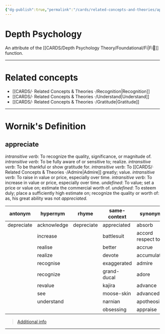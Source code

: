 ```yaml
---
{"dg-publish":true,"permalink":"/cards/related-concepts-and-theories/appreciate/","created":"2023-05-10T21:17:39.397+02:00","updated":"2023-05-12T08:21:17.265+02:00"}
---
```


# Depth Psychology 
An attribute of the [[CARDS/Depth Psychology Theory/Foundational/Fi\|Fi🧭]] function. 

---
# Related concepts
- [[CARDS/· Related Concepts & Theories ·/Recognition\|Recognition]]
- [[CARDS/· Related Concepts & Theories ·/Understand\|Understand]]
- [[CARDS/· Related Concepts & Theories ·/Gratitude\|Gratitude]] 
---
# Wornik's Definition
## appreciate
*intransitive verb*: To recognize the quality, significance, or magnitude of.
*intransitive verb*: To be fully aware of or sensitive to; realize.
*intransitive verb*: To be thankful or show gratitude for.
*intransitive verb*: To [[CARDS/· Related Concepts & Theories ·/Admire\|Admire]] greatly; value.
*intransitive verb*: To raise in value or price, especially over time.
*intransitive verb*: To increase in value or price, especially over time.
*undefined*: To value; set a price or value on; estimate the commercial worth of.
*undefined*: To esteem duly; place a sufficiently high estimate on; recognize the quality or worth of: as, his great ability was not <em>appreciated.</em>

| antonym |hypernym |rhyme |same-context |synonym |variant |verb-form |
| --- | --- | --- | --- | --- | --- | --- |
| depreciate | acknowledge | depreciate | appreciated | absorb | rise | appreciated |
|  | increase |  | battlesuit | accord respect to |  | appreciates |
|  | realise |  | better | accrue |  | appreciating |
|  | realize |  | devote | accumulate |  |  |
|  | recognise |  | exaggerated | admire |  |  |
|  | recognize |  | grand-ducal | adore |  |  |
|  | revalue |  | kajira | advance |  |  |
|  | see |  | moose-skin | advanced |  |  |
|  | understand |  | narnian | apotheosize |  |  |
|  |  |  | obsessing | appraise |  |  |

> [Additional info](https://www.wordnik.com/words/appreciate)
---